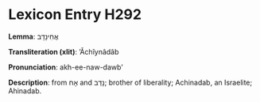 # Lexicon Entry H292

**Lemma**: אֲחִינָדָב

**Transliteration (xlit)**: ʼĂchîynâdâb

**Pronunciation**: akh-ee-naw-dawb'

**Description**:
from אָח and נָדַב; brother of liberality; Achinadab, an Israelite; Ahinadab.
